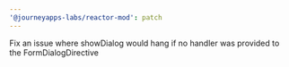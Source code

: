 ```yaml
---
'@journeyapps-labs/reactor-mod': patch
---
```


Fix an issue where showDialog would hang if no handler was provided to the FormDialogDirective
